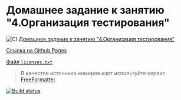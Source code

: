 # Домашнее задание к занятию "4.Организация тестирования"

![CI](https://github.com/pingAST/ahj-homeworks-testing/actions/workflows/web.yml/badge.svg) [Домашнее задание к занятию "4.Организация тестирования"](https://github.com/netology-code/ahj-homeworks/tree/video/testing)

[Cсылка на Github Pages](https://pingast.github.io/ahj-homeworks-testing/)

[Файл `licenses.txt`](https://pingast.github.io/ahj-homeworks-testing/licenses.txt)

> В качестве источника номеров карт используйте сервис [FreeFormatter](https://www.freeformatter.com/credit-card-number-generator-validator.html).

[![Build status](https://ci.appveyor.com/api/projects/status/d8rr84db9bgr47y3?svg=true)](https://ci.appveyor.com/project/pingAST/ahj-homeworks-testing)
